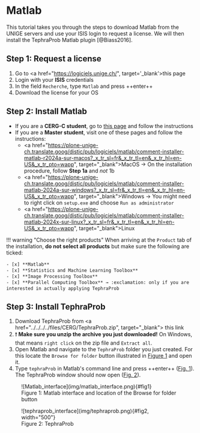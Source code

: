 # Matlab

This tutorial takes you through the steps to download Matlab from the UNIGE servers and use your ISIS login to request a license. We will then install the TephraProb Matlab plugin [@Biass2016].

## Step 1: Request a license 

1. Go to <a href="https://logiciels.unige.ch/", target='_blank'>this page</a>
2. Login with your **ISIS** credentials
3. In the field `Recherche`, type `Matlab` and press ++enter++
4. Download the license for your OS

## Step 2: Install Matlab 

- If you are a **CERG-C student**, go to <a href="https://plone.unige.ch/distic/pub/logiciels/matlab/matlab-installation-classroom" target="_blank">this page</a> and follow the instructions
- If you are a **Master student**, visit one of these pages and follow the instructions:
    - <a href="https://plone-unige-ch.translate.goog/distic/pub/logiciels/matlab/comment-installer-matlab-r2024a-sur-macos?_x_tr_sl=fr&_x_tr_tl=en&_x_tr_hl=en-US&_x_tr_pto=wapp", target="_blank">MacOS</a> → On the installation procedure, follow **Step 1a** and *not* 1b
    - <a href="https://plone-unige-ch.translate.goog/distic/pub/logiciels/matlab/comment-installer-matlab-2024a-sur-windows?_x_tr_sl=fr&_x_tr_tl=en&_x_tr_hl=en-US&_x_tr_pto=wapp", target="_blank">Windows</a> → You might need to right click on `setup.exe` and choose `Run as administrator`
    - <a href="https://plone-unige-ch.translate.goog/distic/pub/logiciels/matlab/comment-installer-matlab-2024x-sur-linux?_x_tr_sl=fr&_x_tr_tl=en&_x_tr_hl=en-US&_x_tr_pto=wapp", target="_blank">Linux</a>


!!! warning "Choose the right products"
    When arriving at the `Product` tab of the installation, **do not select all products** but make sure the following are ticked:

    - [x] **Matlab**
    - [x] **Statistics and Machine Learning Toolbox**
    - [x] **Image Processing Toolbox**
    - [x] **Parallel Computing Toolbox** → :exclamation: only if you are interested in actually applying TephraProb

## Step 3: Install TephraProb

1. Download TephraProb from <a href="../../../../files/CERG/TephraProb.zip", target="_blank"> this link</a>
2. :exclamation: **Make sure you unzip the archive you just downloaded!** On Windows, that means `right click` on the zip file and `Extract all`.
3. Open Matlab and navigate to the `TephraProb` folder you just created. For this locate the `Browse for folder` button illustrated in [Figure 1](#fig1) and open it.
4. Type `tephraProb` in Matlab's command line and press ++enter++ ([Fig. 1](#fig1)). The TephraProb window should now open ([Fig. 2](#fig2)).

<figure markdown>
  ![Matlab_interface](img/matlab_interface.png){#fig1}
  <figcaption>Figure 1: Matlab interface and location of the Browse for folder button</figcaption>
</figure>

<figure markdown>
  ![tephraprob_interface](img/tephraprob.png){#fig2, width="500"}
  <figcaption>Figure 2: TephraProb</figcaption>
</figure>
